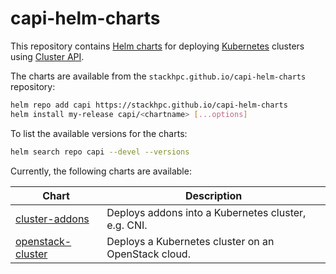 # capi-helm-charts

This repository contains [Helm charts](https://helm.sh/) for deploying [Kubernetes](https://kubernetes.io/)
clusters using [Cluster API](https://cluster-api.sigs.k8s.io/).

The charts are available from the `stackhpc.github.io/capi-helm-charts` repository:

```sh
helm repo add capi https://stackhpc.github.io/capi-helm-charts
helm install my-release capi/<chartname> [...options]
```

To list the available versions for the charts:

```sh
helm search repo capi --devel --versions
```

Currently, the following charts are available:

| Chart | Description |
| --- | --- |
| [cluster-addons](./charts/cluster-addons) | Deploys addons into a Kubernetes cluster, e.g. CNI. |
| [openstack-cluster](./charts/openstack-cluster) | Deploys a Kubernetes cluster on an OpenStack cloud. |
